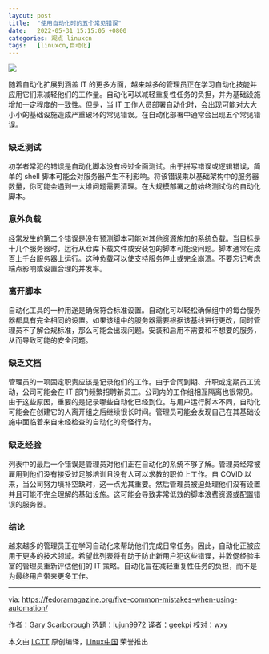 ```yaml
---
layout: post
title:	"使用自动化时的五个常见错误"
date:	2022-05-31 15:15:05 +0800 
categories:	观点 linuxcn 
tags:	[linuxcn,自动化]
---
```



![](/Asserts/Images//attachment/album/202205/31/151450ukwk98weqgefgowa.jpg)


随着自动化扩展到涵盖 IT 的更多方面，越来越多的管理员正在学习自动化技能并应用它们来减轻他们的工作量。自动化可以减轻重复性任务的负担，并为基础设施增加一定程度的一致性。但是，当 IT 工作人员部署自动化时，会出现可能对大大小小的基础设施造成严重破坏的常见错误。在自动化部署中通常会出现五个常见错误。


### 缺乏测试


初学者常犯的错误是自动化脚本没有经过全面测试。由于拼写错误或逻辑错误，简单的 shell 脚本可能会对服务器产生不利影响。将该错误乘以基础架构中的服务器数量，你可能会遇到一大堆问题需要清理。在大规模部署之前始终测试你的自动化脚本。


### 意外负载


经常发生的第二个错误是没有预测脚本可能对其他资源施加的系统负载。当目标是十几个服务器时，运行从仓库下载文件或安装包的脚本可能没问题。脚本通常在成百上千台服务器上运行。这种负载可以使支持服务停止或完全崩溃。不要忘记考虑端点影响或设置合理的并发率。


### 离开脚本


自动化工具的一种用途是确保符合标准设置。自动化可以轻松确保组中的每台服务器都具有完全相同的设置。如果该组中的服务器需要根据该基线进行更改，同时管理员不了解合规标准，那么可能会出现问题。安装和启用不需要和不想要的服务，从而导致可能的安全问题。


### 缺乏文档


管理员的一项固定职责应该是记录他们的工作。由于合同到期、升职或定期员工流动，公司可能会在 IT 部门频繁招聘新员工。公司内的工作组相互隔离也很常见。由于这些原因，重要的是记录哪些自动化已经到位。与用户运行脚本不同，自动化可能会在创建它的人离开组之后继续很长时间。管理员可能会发现自己在其基础设施中面临着来自未经检查的自动化的奇怪行为。


### 缺乏经验


列表中的最后一个错误是管理员对他们正在自动化的系统不够了解。管理员经常被雇用到他们没有接受过足够培训且没有人可以求教的职位上工作。自 COVID 以来，当公司努力填补空缺时，这一点尤其重要。然后管理员被迫处理他们没有设置并且可能不完全理解的基础设施。这可能会导致非常低效的脚本浪费资源或配置错误的服务器。


### 结论


越来越多的管理员正在学习自动化来帮助他们完成日常任务。因此，自动化正被应用于更多的技术领域。希望此列表将有助于防止新用户犯这些错误，并敦促经验丰富的管理员重新评估他们的 IT 策略。自动化旨在减轻重复性任务的负担，而不是为最终用户带来更多工作。




---


via: <https://fedoramagazine.org/five-common-mistakes-when-using-automation/>


作者：[Gary Scarborough](https://fedoramagazine.org/author/gscarbor/) 选题：[lujun9972](https://github.com/lujun9972) 译者：[geekpi](https://github.com/geekpi) 校对：[wxy](https://github.com/wxy)


本文由 [LCTT](https://github.com/LCTT/TranslateProject) 原创编译，[Linux中国](https://linux.cn/) 荣誉推出
